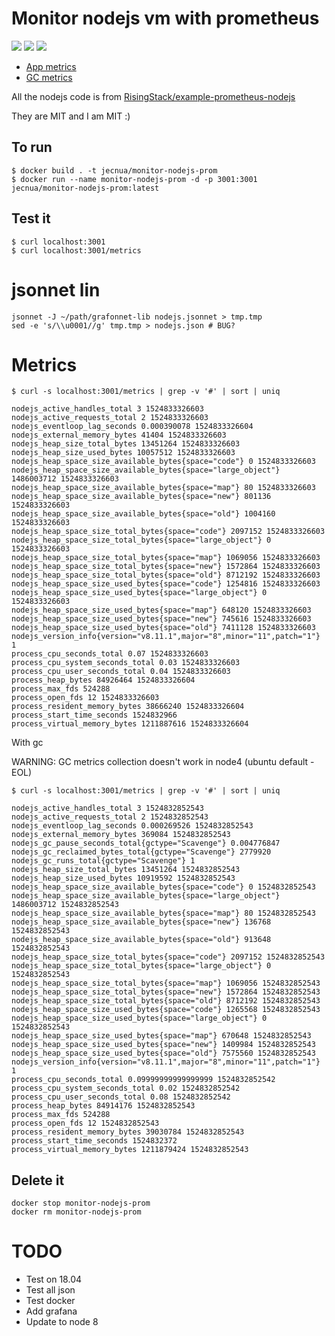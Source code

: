 # Monitor nodejs vm with prometheus

[![](https://images.microbadger.com/badges/image/jecnua/monitor-nodejs-prom.svg)](https://microbadger.com/images/jecnua/monitor-nodejs-prom "Get your own image badge on microbadger.com")
[![](https://images.microbadger.com/badges/version/jecnua/monitor-nodejs-prom.svg)](https://microbadger.com/images/jecnua/monitor-nodejs-prom "Get your own version badge on microbadger.com")
[![](https://images.microbadger.com/badges/commit/jecnua/monitor-nodejs-prom.svg)](https://microbadger.com/images/jecnua/monitor-nodejs-prom "Get your own commit badge on microbadger.com")

- [App metrics](https://github.com/siimon/prom-client)
- [GC metrics](https://github.com/SimenB/node-prometheus-gc-stats)

All the nodejs code is from [RisingStack/example-prometheus-nodejs](https://github.com/RisingStack/example-prometheus-nodejs)

They are MIT and I am MIT :)

## To run

    $ docker build . -t jecnua/monitor-nodejs-prom
    $ docker run --name monitor-nodejs-prom -d -p 3001:3001 jecnua/monitor-nodejs-prom:latest

## Test it

    $ curl localhost:3001
    $ curl localhost:3001/metrics

# jsonnet lin

    jsonnet -J ~/path/grafonnet-lib nodejs.jsonnet > tmp.tmp
    sed -e 's/\\u0001//g' tmp.tmp > nodejs.json # BUG?

# Metrics

    $ curl -s localhost:3001/metrics | grep -v '#' | sort | uniq

    nodejs_active_handles_total 3 1524833326603
    nodejs_active_requests_total 2 1524833326603
    nodejs_eventloop_lag_seconds 0.000390078 1524833326604
    nodejs_external_memory_bytes 41404 1524833326603
    nodejs_heap_size_total_bytes 13451264 1524833326603
    nodejs_heap_size_used_bytes 10057512 1524833326603
    nodejs_heap_space_size_available_bytes{space="code"} 0 1524833326603
    nodejs_heap_space_size_available_bytes{space="large_object"} 1486003712 1524833326603
    nodejs_heap_space_size_available_bytes{space="map"} 80 1524833326603
    nodejs_heap_space_size_available_bytes{space="new"} 801136 1524833326603
    nodejs_heap_space_size_available_bytes{space="old"} 1004160 1524833326603
    nodejs_heap_space_size_total_bytes{space="code"} 2097152 1524833326603
    nodejs_heap_space_size_total_bytes{space="large_object"} 0 1524833326603
    nodejs_heap_space_size_total_bytes{space="map"} 1069056 1524833326603
    nodejs_heap_space_size_total_bytes{space="new"} 1572864 1524833326603
    nodejs_heap_space_size_total_bytes{space="old"} 8712192 1524833326603
    nodejs_heap_space_size_used_bytes{space="code"} 1254816 1524833326603
    nodejs_heap_space_size_used_bytes{space="large_object"} 0 1524833326603
    nodejs_heap_space_size_used_bytes{space="map"} 648120 1524833326603
    nodejs_heap_space_size_used_bytes{space="new"} 745616 1524833326603
    nodejs_heap_space_size_used_bytes{space="old"} 7411128 1524833326603
    nodejs_version_info{version="v8.11.1",major="8",minor="11",patch="1"} 1
    process_cpu_seconds_total 0.07 1524833326603
    process_cpu_system_seconds_total 0.03 1524833326603
    process_cpu_user_seconds_total 0.04 1524833326603
    process_heap_bytes 84926464 1524833326604
    process_max_fds 524288
    process_open_fds 12 1524833326603
    process_resident_memory_bytes 38666240 1524833326604
    process_start_time_seconds 1524832966
    process_virtual_memory_bytes 1211887616 1524833326604

With gc

WARNING: GC metrics collection doesn't work in node4 (ubuntu default - EOL)

    $ curl -s localhost:3001/metrics | grep -v '#' | sort | uniq

    nodejs_active_handles_total 3 1524832852543
    nodejs_active_requests_total 2 1524832852543
    nodejs_eventloop_lag_seconds 0.000269526 1524832852543
    nodejs_external_memory_bytes 369084 1524832852543
    nodejs_gc_pause_seconds_total{gctype="Scavenge"} 0.004776847
    nodejs_gc_reclaimed_bytes_total{gctype="Scavenge"} 2779920
    nodejs_gc_runs_total{gctype="Scavenge"} 1
    nodejs_heap_size_total_bytes 13451264 1524832852543
    nodejs_heap_size_used_bytes 10919592 1524832852543
    nodejs_heap_space_size_available_bytes{space="code"} 0 1524832852543
    nodejs_heap_space_size_available_bytes{space="large_object"} 1486003712 1524832852543
    nodejs_heap_space_size_available_bytes{space="map"} 80 1524832852543
    nodejs_heap_space_size_available_bytes{space="new"} 136768 1524832852543
    nodejs_heap_space_size_available_bytes{space="old"} 913648 1524832852543
    nodejs_heap_space_size_total_bytes{space="code"} 2097152 1524832852543
    nodejs_heap_space_size_total_bytes{space="large_object"} 0 1524832852543
    nodejs_heap_space_size_total_bytes{space="map"} 1069056 1524832852543
    nodejs_heap_space_size_total_bytes{space="new"} 1572864 1524832852543
    nodejs_heap_space_size_total_bytes{space="old"} 8712192 1524832852543
    nodejs_heap_space_size_used_bytes{space="code"} 1265568 1524832852543
    nodejs_heap_space_size_used_bytes{space="large_object"} 0 1524832852543
    nodejs_heap_space_size_used_bytes{space="map"} 670648 1524832852543
    nodejs_heap_space_size_used_bytes{space="new"} 1409984 1524832852543
    nodejs_heap_space_size_used_bytes{space="old"} 7575560 1524832852543
    nodejs_version_info{version="v8.11.1",major="8",minor="11",patch="1"} 1
    process_cpu_seconds_total 0.09999999999999999 1524832852542
    process_cpu_system_seconds_total 0.02 1524832852542
    process_cpu_user_seconds_total 0.08 1524832852542
    process_heap_bytes 84914176 1524832852543
    process_max_fds 524288
    process_open_fds 12 1524832852543
    process_resident_memory_bytes 39030784 1524832852543
    process_start_time_seconds 1524832372
    process_virtual_memory_bytes 1211879424 1524832852543

## Delete it

    docker stop monitor-nodejs-prom
    docker rm monitor-nodejs-prom

# TODO

- Test on 18.04
- Test all json
- Test docker
- Add grafana
- Update to node 8

